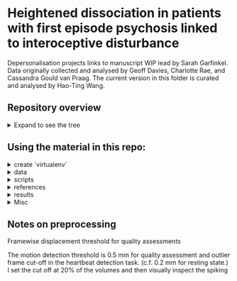 # Heightened dissociation in patients with first episode psychosis linked to interoceptive disturbance

Depersonalisation projects links to manuscript WIP lead by Sarah Garfinkel.
Data originally collected and analysed by Geoff Davies, Charlotte Rae, and Cassandra Gould van Praag.
The current version in this folder is curated and analysed by Hao-Ting Wang.

## Repository overview
<details>
  <summary>Expand to see the tree</summary>

```
./
├── data/
│   ├── code
│   ├── derivatives
│   ├── sourcedata
│   ├── sub-*
│   ├── CHANGES.md
│   ├── dataset_description.json
│   ├── participants.json
│   ├── participants.tsv
│   ├── README.md
│   ├── task-heartbeat_bold.json
│   └── task-rest_bold.json
├── references/
├── results/
├── scratch/
├── scripts/
├── Makefile
├── requirements.txt
└── README.md
```
</details>


## Using the material in this repo:
<details>
  <summary>create `virtualenv`</summary>
  Recommanded steps:

  ```
  cd /path/to/project/
  make install
  source env/bin/activate
  ```
  ### Important note on dependecy
  We used a patched version of `tftb`. The pip image hasn't been updated yet.
  ```
  pip install git+https://github.com/htwangtw/tftb.git@spwv_fix
  ```
  This step is not needed if you use the `Makefile` to create the environment
  ```
  make install
  ```
</details>

<details>
  <summary>data</summary>

  This is a BIDS directory containing the raw data (`sourcedata`), BIDS compiled Nifti, and minimally preprocessed dataset for statistical modeling (`derivatives`).
</details>

<details>
  <summary>scripts</summary>

  Analysis and visualisation code, including FSL design files
</details>


<details>
  <summary>references</summary>

  Code from referenced study, MNI space seed/gray matter masks
</details>

<details>
  <summary>results</summary>

  Outputs from `scripts`, includes figures, important interim data, manuscripts.
  Includes copy of metadata to produce the final figures.

  ### Difference between `./data/derivatives` in and `results`

  Prerpocessed first level data in `./data/derivatives`
  Summary, second level data and meta data are in `results`.
  Rule of thumb: data that might need permission to share, or too large for GitHub goes to `./data/derivatives`; otherwise `analysis`
</details>

<details>
  <summary>Misc</summary>

  ### scratch
  Scratch folder. Delete after a project is complete.
</details>


## Notes on preprocessing

Framewise displacement threshold for quality assessments

The motion detection threshold is 0.5 mm for quality assessment and outlier frame cut-off in the heartbeat detection task. (c.f. 0.2 mm for resting state.)
I set the cut off at 20% of the volumes and then visually inspect the spiking
